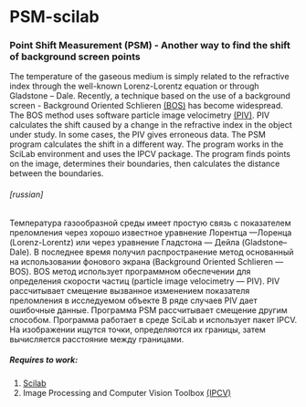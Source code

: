 # PSM-scilab
### Point Shift Measurement (PSM) - Another way to find the shift of background screen points
The temperature of the gaseous medium is simply related to the refractive index through the well-known Lorenz-Lorentz equation or through Gladstone – Dale. Recently, a technique based on the use of a background screen - Background Oriented Schlieren [(BOS)](https://en.wikipedia.org/wiki/Background-oriented_schlieren_technique) has become widespread. The BOS method uses software particle image velocimetry [(PIV)](https://en.wikipedia.org/wiki/Particle_image_velocimetry). PIV calculates the shift caused by a change in the refractive index in the object under study. In some cases, the PIV gives erroneous data. The PSM program calculates the shift in a different way. The program works in the SciLab environment and uses the IPCV package. The program finds points on the image, determines their boundaries, then calculates the distance between the boundaries. 

###### [russian]
Температура газообразной среды имеет простую связь с показателем преломления через хорошо известное уравнение Лорентца —Лоренца (Lorenz-Lorentz) или через уравнение Гладстона — Дейла (Gladstone–Dale). В последнее время получил распространение метод  основанный на использовании фонового экрана (Background Oriented Schlieren — BOS). BOS метод использует программном обеспечении для определения скорости частиц (particle image velocimetry — PIV). PIV рассчитывает смещение вызванное изменением показателя преломления в исследуемом объекте В ряде случаев PIV дает ошибочные данные. Программа PSM рассчитывает смещение другим способом. Программа работает в среде SciLab и использует пакет IPCV. На изображении ищутся точки, определяются их границы, затем вычисляется расстояние между границами.

##### Requires to work:
1. [Scilab](https://www.scilab.org/)
2. Image Processing and Computer Vision Toolbox [(IPCV)](https://atoms.scilab.org/toolboxes/IPCV/)
